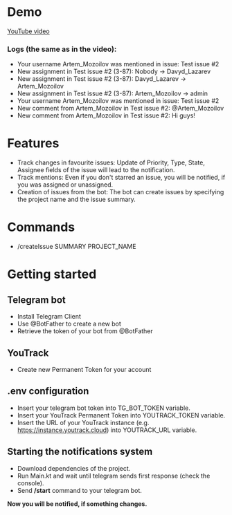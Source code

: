 # Demo
[YouTube video](https://youtu.be/OaiNx6z6TXI)
### Logs (the same as in the video):
- Your username Artem_Mozoilov was mentioned in issue: Test issue #2
- New assignment in Test issue #2 (3-87): Nobody -> Davyd_Lazarev
- New assignment in Test issue #2 (3-87): Davyd_Lazarev -> Artem_Mozoilov
- New assignment in Test issue #2 (3-87): Artem_Mozoilov -> admin
- Your username Artem_Mozoilov was mentioned in issue: Test issue #2
- New comment from Artem_Mozoilov in Test issue #2: @Artem_Mozoilov
- New comment from Artem_Mozoilov in Test issue #2: Hi guys!

# Features
- Track changes in favourite issues: Update of Priority, Type, State, Assignee fields of the issue will lead to the notification.
- Track mentions: Even if you don't starred an issue, you will be notified, if you was assigned or unassigned.
- Creation of issues from the bot: The bot can create issues by specifying the project name and the issue summary.

# Commands
- /createIssue SUMMARY PROJECT_NAME

# Getting started
## Telegram bot
- Install Telegram Client
- Use @BotFather to create a new bot
- Retrieve the token of your bot from @BotFather

## YouTrack
- Create new Permanent Token for your account

## .env configuration
- Insert your telegram bot token into TG_BOT_TOKEN variable.
- Insert your YouTrack Permanent Token into YOUTRACK_TOKEN variable.
- Insert the URL of your YouTrack instance (e.g. https://instance.youtrack.cloud) into YOUTRACK_URL variable.

## Starting the notifications system
- Download dependencies of the project.
- Run Main.kt and wait until telegram sends first response (check the console).
- Send __/start__ command to your telegram bot.

__Now you will be notified, if something changes.__

